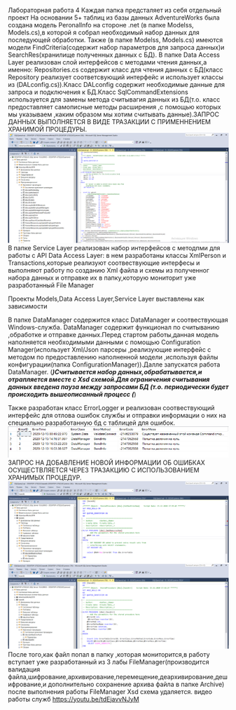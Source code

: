 Лабораторная работа 4
Каждая папка предсталяет из себя отдельный проект
На основании 5+ таблиц из базы данных AdventureWorks  была создана  модель PeronalInfo на стороне .net (в папке Modelss, Models.cs),в которой я собрал необходимый набор данных для последующей обработки.
Также (в папке Modelss, Models.cs) имеются модели FindCriteria(содержит набор параметров для запроса данных)и SearchRes(хранилище полученных данных с БД).
В папке Data Access Layer реализован слой интерфейсов с методами чтения данных,а именно:
Repositories.cs содержит класс для чтения данных с БД(класс Repository реализует соответсвующий интерфейс и использует классы из (DALconfig.cs)).Класс DALconfig содержит необходимые данные для запроса и подключения к БД.Класс SqlCommandExtensions используется для замены метода считывагия данных из БД(т.о. класс предоставляет самописные методы расширения ,с помощью которых мы указываем ,каким образом мы хотим считывать данные).ЗАПРОС ДАННЫХ ВЫПОЛНЯЕТСЯ В ВИДЕ ТРАЗАКЦИИ С ПРИМЕННЕНИЕМ ХРАНИМОЙ ПРОЦЕДУРЫ.
![Image alt](https://github.com/SoulHowl/Lab4/blob/main/AdventureWorks/photo/Func1.png)
В папке Service Layer реализован набор интерфейсов с методпми для работы с API Data Access Layer:
в нем разработаны классы XmlPerson и Transactions,которые реализуют соотвествующие интерфесы и выполняют работу по созданию Xml файла и схемы из полученног набора данных и отправке их в папку,которую мониторит уже разработанный File Manager

Проекты Models,Data Access Layer,Service Layer выставлены как зависимости

В папке DataManager содержится класс DataManager и соотвествующая Windows-служба. DataManager содержит функционал по считыванию ,обработке и отправке данных.Перед стартом работы,данная модель наполняется необходимыми данными с помощью Configuration Manager(использует Xml/Json парсеры ,реализующие интерфейс с методом по предоставлению наполненной модели ,используя файлы конфигурации(папка ConfigurationManager)).Далле запускатся работа DataManager. (***)Считывается набор данных,обрабатывается,и отрапляется вместе с Xsd схемой.Для ограничения считывания данных введена пауза между запросами БД (т.о. периодически будет происходить вышеописанный процесс (***)

Также разработан класс ErrorLogger и реализован соотвествующий интерфейс для отлова ошибок службы и отправки информации о них на специально разработанную бд с таблицей для ошибок.
![Image alt](https://github.com/SoulHowl/Lab4/blob/main/AdventureWorks/photo/Errorpeg.png)
ЗАПРОС НА ДОБАВЛЕНИЕ НОВОЙ ИНФОРМАЦИИ ОБ ОШИБКАХ ОСУЩЕСТВЛЯЕТСЯ ЧЕРЕЗ ТРАЗАКЦИЮ С ИСПОЛЬЗОВАНИЕМ ХРАНИМЫХ ПРОЦЕДУР.
![Image alt](https://github.com/SoulHowl/Lab4/blob/main/AdventureWorks/photo/Errorf1.png)
![Image alt](https://github.com/SoulHowl/Lab4/blob/main/AdventureWorks/photo/Errorf2.png)
После того,как файл попал в папку ,которая мониторится,в работу вступает уже разработанный из 3 лабы FileManager(производится валидация файла,шифрование,архивирование,перемещение,деархивирование,дешифрование,и дополнительно сохранение архива файла в папке Archive)
после выполнения работы FileManager Xsd схема удаляется.
 видео работы служб
https://youtu.be/tdEjavvNJyM

